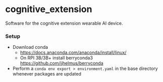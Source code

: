 # cognitive_extension
Software for the cognitive extension wearable AI device.

### Setup
* Download conda
   * https://docs.anaconda.com/anaconda/install/linux/
   * On RPI 3B/3B+ install berryconda3 https://github.com/jjhelmus/berryconda
* Perform a `conda env export > environment.yaml` in the base directory whenever packages are updated
